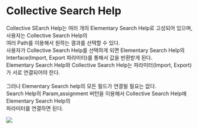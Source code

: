 # Collective Search Help
Collective SEarch Help는 여러 개의 Elementary Search Help로 고성되어 있으며, 사용자는 Collective Search Help의 <br> 여러 Path를 이용해서 원하는 결과를 선택할 수 있다.<br>
사용자가 Collective Search Help를 선택하게 되면 Elementary Search Help의 Interface(Import, Export 파라미터)를 통해서 값을 반환받게 된다.<br> Elementary Search Help와 Collective Search Help는 파라미터(Import, Export)가 서로 연결되어야 한다.<br><br> 그러나 Elementary Search help의 모든 필드가 연결될 필요는 없다.<br>
Search Help의 Param,assignment 버턴을 이용해서 Collective Search Help에 Elementary Search Help의<br>
파라미터를 연결하면 된다.

<img src = "https://help.sap.com/doc/saphelp_nw75/7.5.5/en-US/cf/21ee45446011d189700000e8322d00/loio3e88718830884e398f74f0d1abde7ed1_LowRes.png"> <br>